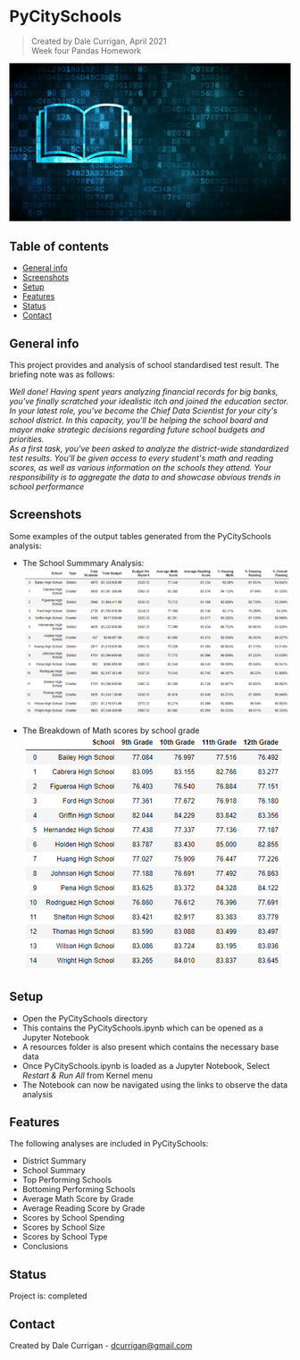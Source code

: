 # PyCitySchools
> Created by Dale Currigan, April 2021  
> Week four Pandas Homework 

![Education](PyCitySchools/Resources/education.png)

## Table of contents
* [General info](#general-info)
* [Screenshots](#Screenshots)
* [Setup](#setup)
* [Features](#features)
* [Status](#status)
* [Contact](#contact)

## General info
This project provides and analysis of school standardised test result. The briefing note was as follows:  
  
*Well done! Having spent years analyzing financial records for big banks, you've finally scratched your idealistic itch and joined the education sector. In your latest role, you've become the Chief Data Scientist for your city's school district. In this capacity, you'll be helping the  school board and mayor make strategic decisions regarding future school budgets and priorities.  
As a first task, you've been asked to analyze the district-wide standardized test results. You'll be given access to every student's math and reading scores, as well as various information on the schools they attend. Your responsibility is to aggregate the data to and showcase obvious trends in school performance*  

## Screenshots
Some examples of the output tables generated from the PyCitySchools analysis:  
  
* The School Summmary Analysis:    
![Education](PyCitySchools/Resources/school_summary.PNG)  

* The Breakdown of Math scores by school grade  
![Education](PyCitySchools/Resources/math_by_grade.PNG)  

## Setup
* Open the PyCitySchools directory
* This contains the PyCitySchools.ipynb which can be opened as a Jupyter Notebook
* A resources folder is also present which contains the necessary base data
* Once PyCitySchools.ipynb is loaded as a Jupyter Notebook, Select *Restart & Run All* from Kernel menu 
* The Notebook can now be navigated using the links to observe the data analysis

## Features
The following analyses are included in PyCitySchools:  
  
* District Summary
* School Summary
* Top Performing Schools
* Bottoming Performing Schools
* Average Math Score by Grade
* Average Reading Score by Grade
* Scores by School Spending
* Scores by School Size
* Scores by School Type
* Conclusions

## Status
Project is: completed

## Contact
Created by Dale Currigan - dcurrigan@gmail.com
